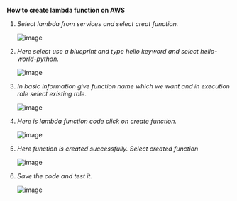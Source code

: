 **How to create lambda function on AWS**

1.  *Select lambda from services and select creat function.*

    ![image](https://user-images.githubusercontent.com/63608018/81195200-2899cf80-8fdb-11ea-9dbd-fbaa41ebca95.png)

2.  *Here select use a blueprint and type hello keyword and select hello-world-python.*
  
    ![image](https://user-images.githubusercontent.com/63608018/81195324-4404da80-8fdb-11ea-8638-646ae425c63b.png)

3.  *In basic information  give function name which we want and in execution role select existing role.*

    ![image](https://user-images.githubusercontent.com/63608018/81195382-5a129b00-8fdb-11ea-9eef-2ab603f6f0f7.png)

4.  *Here is lambda function code click on create function.*

    ![image](https://user-images.githubusercontent.com/63608018/81195435-70205b80-8fdb-11ea-8b0b-d8b2e33fc7d8.png)

5.  *Here function is created successfully. Select created function*

    ![image](https://user-images.githubusercontent.com/63608018/81195513-91814780-8fdb-11ea-8e55-e6d94313db2a.png)

6.  *Save the code and test it.*

    ![image](https://user-images.githubusercontent.com/63608018/81195572-a78f0800-8fdb-11ea-9acc-5d026963a09f.png)


